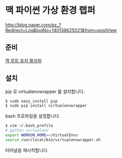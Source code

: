 # 맥 파이썬 가상 환경 랩퍼

<http://blog.naver.com/ez_?Redirect=Log&logNo=140138625021&from=postView>

## 준비

[맥 루트 유저 활성화](/mac_root_enable.md)

## 설치

pip 로 virtualenvwrapper 를 설치합니다.

```bash
$ sudo easy_install pip
$ sudo pip install virtualenvwrapper
```

bash 프로파일을 설정합니다.

```bash
$ vim ~/.bash_profile
# python virtualenv
export WORKON_HOME=~/VirtualEnvs
source /usr/local/bin/virtualenvwrapper.sh
```

터미널을 재시작합니다.
